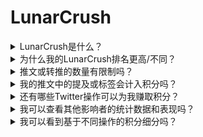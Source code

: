 # LunarCrush

<details>

<summary>LunarCrush是什么？</summary>

LunarCrush是一个利用机器学习和数据分析来提供加密货币市场见解的平台。它分析社交媒体活动和用户情绪，以提供各种加密货币的全面视角。该平台旨在通过实时指标和分析帮助投资者做出明智的决策。

我们在这个挑战中使用LunarCrush作为数据提供者。

关于LunarCrush的更多信息可以在[这里](https://lunarcrush.com/faq)找到。

</details>

<details>

<summary>为什么我的LunarCrush排名更高/不同？</summary>

我们使用内部评分系统，以确保所有参与者有更公平的机会。

</details>

<details>

<summary>推文或转推的数量有限制吗？</summary>

没有，只需避免垃圾信息或使用无关的标签。

</details>

<details>

<summary>我的推文中的提及或标签会计入积分吗？</summary>

是的，以间接的方式计入。提及可以增加推广范围，而更广泛的推广范围可以提升您的影响力排名，从而获得更多积分。标签对于让您的推文被识别是至关重要的。请确保使用 #XBorg、$XBG 和 #XBG。

</details>

<details>

<summary>还有哪些Twitter操作可以为我赚取积分？</summary>

点赞、评论、转推和增加粉丝数量都是间接因素，可以提升您的影响力排名。

</details>

<details>

<summary>我可以查看其他影响者的统计数据和表现吗？</summary>

请访问我们的排行榜。\[排行榜链接]\
更详细的视图和分析可以在[这里](https://lunarcrush.com/cryptocurrency-influencers?symbol=XBG\&metric=influencers\_influential)找到。

</details>

<details>

<summary>我可以看到基于不同操作的积分细分吗？</summary>

您根据LunarCrush测量的每日Twitter参与度获得积分。由于LunarCrush不公开其具体的评分方法，我们无法提供更具体的信息。

</details>